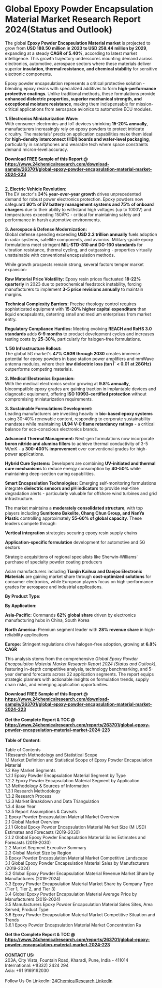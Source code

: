 <h1>Global Epoxy Powder Encapsulation Material Market Research Report 2024(Status and Outlook)</h1><p>The global <strong>Epoxy Powder Encapsulation Material market</strong> is projected to grow from <strong>USD 188.50 million in 2023 to USD 258.44 million by 2029</strong>, expanding at a steady <strong>CAGR of 5.40%</strong>, according to latest market intelligence. This growth trajectory underscores mounting demand across electronics, automotive, aerospace sectors where these materials deliver superior <strong>insulation, thermal resistance, and chemical stability</strong> for sensitive electronic components.</p><p>Epoxy powder encapsulation represents a critical protective solution - blending epoxy resins with specialized additives to form <strong>high-performance protective coatings</strong>. Unlike traditional methods, these formulations provide <strong>enhanced dielectric properties, superior mechanical strength, and exceptional moisture resistance</strong>, making them indispensable for mission-critical applications from aerospace avionics to automotive ECU modules.</p><p><strong>1. Electronics Miniaturization Wave:</strong><br>
With consumer electronics and IoT devices shrinking <strong>15-20% annually</strong>, manufacturers increasingly rely on epoxy powders to protect intricate circuitry. The materials' precision application capabilities make them ideal for <strong>high-density interconnect (HDI) boards and wafer-level packaging</strong>, particularly in smartphones and wearable tech where space constraints demand micron-level accuracy.</p><div><b>Download FREE Sample of this Report @ 
            <a href="https://www.24chemicalresearch.com/download-sample/263701/global-epoxy-powder-encapsulation-material-market-2024-223">
            https://www.24chemicalresearch.com/download-sample/263701/global-epoxy-powder-encapsulation-material-market-2024-223</a></b></div><br><p><strong>2. Electric Vehicle Revolution:</strong><br>
The EV sector's <strong>34% year-over-year growth</strong> drives unprecedented demand for robust power electronics protection. Epoxy powders now safeguard <strong>90% of EV battery management systems and 75% of onboard chargers</strong> due to their ability to withstand high voltages (up to 1000V) and temperatures exceeding 150Â°C - critical for maintaining safety and performance in harsh automotive environments.</p><p><strong>3. Aerospace &amp; Defense Modernization:</strong><br>
Global defense spending exceeding <strong>USD 2.2 trillion annually</strong> fuels adoption in radar systems, satellite components, and avionics. Military-grade epoxy formulations meet stringent <strong>MIL-STD-810 and DO-160 standards</strong> for vibration resistance, thermal cycling, and outgassing - properties virtually unattainable with conventional encapsulation methods.</p><p>While growth prospects remain strong, several factors temper market expansion:</p><p><strong>Raw Material Price Volatility:</strong> Epoxy resin prices fluctuated <strong>18-22% quarterly</strong> in 2023 due to petrochemical feedstock instability, forcing manufacturers to implement <strong>3-5 price revisions annually</strong> to maintain margins.</p><p><strong>Technical Complexity Barriers:</strong> Precise rheology control requires sophisticated equipment with <strong>15-20% higher capital expenditure</strong> than liquid encapsulants, deterring small and medium enterprises from market entry.</p><p><strong>Regulatory Compliance Hurdles:</strong> Meeting evolving <strong>REACH and RoHS 3.0 standards</strong> adds <strong>6-9 months</strong> to product development cycles and increases testing costs by <strong>25-30%</strong>, particularly for halogen-free formulations.</p><p><strong>1. 5G Infrastructure Rollout:</strong><br>
The global 5G market's <strong>47% CAGR through 2030</strong> creates immense potential for epoxy powders in base station power amplifiers and mmWave antenna modules, where their <strong>low dielectric loss (tan Î´ &lt; 0.01 at 28GHz)</strong> outperforms competing materials.</p><p><strong>2. Medical Electronics Expansion:</strong><br>
With the medical electronics sector growing at <strong>9.8% annually</strong>, biocompatible epoxy grades are gaining traction in implantable devices and diagnostic equipment, offering <strong>ISO 10993-certified protection</strong> without compromising miniaturization requirements.</p><p><strong>3. Sustainable Formulations Development:</strong><br>
Leading manufacturers are investing heavily in <strong>bio-based epoxy systems</strong> using 30-40% renewable content, responding to corporate sustainability mandates while maintaining <strong>UL94 V-0 flame retardancy ratings</strong> - a critical balance for eco-conscious electronics brands.</p><p><strong>Advanced Thermal Management:</strong> Next-gen formulations now incorporate <strong>boron nitride and alumina fillers</strong> to achieve thermal conductivity of 3-5 W/mK - a <strong>300-400% improvement</strong> over conventional grades for high-power applications.</p><p><strong>Hybrid Cure Systems:</strong> Developers are combining <strong>UV-initiated and thermal cure mechanisms</strong> to reduce energy consumption by <strong>40-50%</strong> while maintaining deep-section curing capabilities.</p><p><strong>Smart Encapsulation Technologies:</strong> Emerging self-monitoring formulations integrate <strong>dielectric sensors and pH indicators</strong> to provide real-time degradation alerts - particularly valuable for offshore wind turbines and grid infrastructure.</p><p>The market maintains a <strong>moderately consolidated structure</strong>, with top players including <strong>Sumitomo Bakelite, Chang Chun Group, and NanYa Plastic</strong> controlling approximately <strong>55-60% of global capacity</strong>. These leaders compete through:</p><p><strong>Vertical integration</strong> strategies securing epoxy resin supply chains</p><p><strong>Application-specific formulation</strong> development for automotive and 5G sectors</p><p>Strategic acquisitions of regional specialists like Sherwin-Williams' purchase of specialty powder coating producers</p><p>Asian manufacturers including <strong>Tianjin Kaihua and Daejoo Electronic Materials</strong> are gaining market share through <strong>cost-optimized solutions</strong> for consumer electronics, while European players focus on high-performance grades for aerospace and industrial applications.</p><p><strong>By Product Type:</strong></p><p><strong>By Application:</strong></p><p><strong>Asia-Pacific:</strong> Commands <strong>62% global share</strong> driven by electronics manufacturing hubs in China, South Korea</p><p><strong>North America:</strong> Premium segment leader with <strong>28% revenue share</strong> in high-reliability applications</p><p><strong>Europe:</strong> Stringent regulations drive halogen-free adoption, growing at <strong>6.8% CAGR</strong></p><p>This analysis stems from the comprehensive <em>Global Epoxy Powder Encapsulation Material Market Research Report 2024 (Status and Outlook)</em>, featuring in-depth competitive analysis, technology benchmarking, and 5-year demand forecasts across 22 application segments. The report equips strategic planners with actionable insights on formulation trends, supply chain risks, and emerging application opportunities.</p><div><b>Download FREE Sample of this Report @ 
            <a href="https://www.24chemicalresearch.com/download-sample/263701/global-epoxy-powder-encapsulation-material-market-2024-223">
            https://www.24chemicalresearch.com/download-sample/263701/global-epoxy-powder-encapsulation-material-market-2024-223</a></b></div><br><div><b>Get the Complete Report & TOC @ 
            <a href="https://www.24chemicalresearch.com/reports/263701/global-epoxy-powder-encapsulation-material-market-2024-223">
            https://www.24chemicalresearch.com/reports/263701/global-epoxy-powder-encapsulation-material-market-2024-223</a></b></div><br>
            <b>Table of Content:</b><p>Table of Contents<br />
1 Research Methodology and Statistical Scope<br />
1.1 Market Definition and Statistical Scope of Epoxy Powder Encapsulation Material<br />
1.2 Key Market Segments<br />
1.2.1 Epoxy Powder Encapsulation Material Segment by Type<br />
1.2.2 Epoxy Powder Encapsulation Material Segment by Application<br />
1.3 Methodology & Sources of Information<br />
1.3.1 Research Methodology<br />
1.3.2 Research Process<br />
1.3.3 Market Breakdown and Data Triangulation<br />
1.3.4 Base Year<br />
1.3.5 Report Assumptions & Caveats<br />
2 Epoxy Powder Encapsulation Material Market Overview<br />
2.1 Global Market Overview<br />
2.1.1 Global Epoxy Powder Encapsulation Material Market Size (M USD) Estimates and Forecasts (2019-2030)<br />
2.1.2 Global Epoxy Powder Encapsulation Material Sales Estimates and Forecasts (2019-2030)<br />
2.2 Market Segment Executive Summary<br />
2.3 Global Market Size by Region<br />
3 Epoxy Powder Encapsulation Material Market Competitive Landscape<br />
3.1 Global Epoxy Powder Encapsulation Material Sales by Manufacturers (2019-2024)<br />
3.2 Global Epoxy Powder Encapsulation Material Revenue Market Share by Manufacturers (2019-2024)<br />
3.3 Epoxy Powder Encapsulation Material Market Share by Company Type (Tier 1, Tier 2, and Tier 3)<br />
3.4 Global Epoxy Powder Encapsulation Material Average Price by Manufacturers (2019-2024)<br />
3.5 Manufacturers Epoxy Powder Encapsulation Material Sales Sites, Area Served, Product Type<br />
3.6 Epoxy Powder Encapsulation Material Market Competitive Situation and Trends<br />
3.6.1 Epoxy Powder Encapsulation Material Market Concentration Ra</p><div><b>Get the Complete Report & TOC @ 
            <a href="https://www.24chemicalresearch.com/reports/263701/global-epoxy-powder-encapsulation-material-market-2024-223">
            https://www.24chemicalresearch.com/reports/263701/global-epoxy-powder-encapsulation-material-market-2024-223</a></b></div><br><b>CONTACT US:</b><br>
            203A, City Vista, Fountain Road, Kharadi, Pune, India - 411014<br>
            International: +1(332) 2424 294<br>
            Asia: +91 9169162030 <br><br>
            Follow Us On LinkedIn: <a href="https://www.linkedin.com/company/24chemicalresearch/">24ChemicalResearch LinkedIn</a>